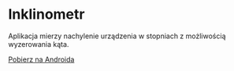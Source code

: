 # Inklinometr

Aplikacja mierzy nachylenie urządzenia w stopniach z możliwością wyzerowania kąta.

[Pobierz na Androida](https://github.com/pzx113092/Inklinometr/releases/download/v1.0/app-release.apk)
